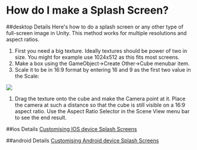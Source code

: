 How do I make a Splash Screen?
==============================



##desktop Details
Here's how to do a splash screen or any other type of full-screen image in Unity. This method works for multiple resolutions and aspect ratios.

1. First you need a big texture. Ideally textures should be power of two in size. You might for example use 1024x512 as this fits most screens.
1. Make a box using the <span class=menu>GameObject->Create Other->Cube</span> menubar item.
1. Scale it to be in 16:9 format by entering 16 and 9 as the first two value in the Scale:

![](http://docwiki.hq.unity3d.com/uploads/Main/HOWTO-SplashScreen1.png)  
1. Drag the texture onto the cube and make the <span class=keyword>Camera</span> point at it. Place the camera at such a distance so that the cube is still visible on a 16:9 aspect ratio.  Use the <span class=keyword>Aspect Ratio Selector</span> in the <span class=keyword>Scene View</span> menu bar to see the end result.

##ios Details
[Customising IOS device Splash Screens](MobileCustomizeSplashScreen.md)

##android Details
[Customising Android device Splash Screens](MobileCustomizeSplashScreen.md)
